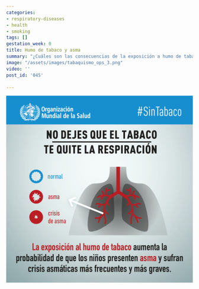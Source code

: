 ```yaml
---
categories:
- respiratory-diseases
- health
- smoking
tags: []
gestation_week: 0
title: Humo de tabaco y asma
summary: "¿Cuáles son las consecuencias de la exposición a humo de tabaco?"
image: "/assets/images/tabaquismo_ops_3.png"
video: ''
post_id: '045'

---
```

![](/assets/images/tabaquismo_ops_3.png)
